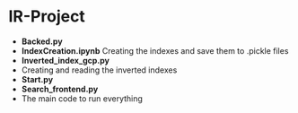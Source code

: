 # IR-Project
- **Backed.py**
- **IndexCreation.ipynb**
  Creating the indexes and save them to .pickle files
- **Inverted_index_gcp.py**
- Creating and reading the inverted indexes
- **Start.py**
- **Search_frontend.py**
- The main code to run everything

